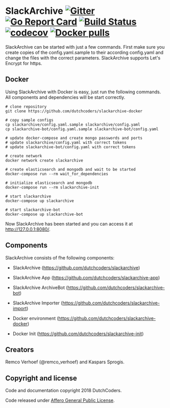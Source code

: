 # SlackArchive [![Gitter](https://badges.gitter.im/Join%20Chat.svg)](https://gitter.im/dutchcoders/slackarchive?utm_source=badge&utm_medium=badge&utm_campaign=&utm_campaign=pr-badge&utm_content=badge) [![Go Report Card](https://goreportcard.com/badge/dutchcoders/slackarchive)](https://goreportcard.com/report/dutchcoders/slackarchive) [![Build Status](https://travis-ci.org/dutchcoders/slackarchive.svg?branch=master)](https://travis-ci.org/dutchcoders/slackarchive) [![codecov](https://codecov.io/gh/dutchcoders/slackarchive/branch/master/graph/badge.svg)](https://codecov.io/gh/dutchcoders/slackarchive) [![Docker pulls](https://img.shields.io/docker/pulls/dutchcoders/slackarchive.svg)](https://hub.docker.com/r/dutchcoders/slackarchive/)

SlackArchive can be started with just a few commands. First make sure you create copies of the config.yaml.sample to their according config.yaml and change the files with the correct parameters. SlackArchive supports Let's Encrypt for https.

## Docker 

Using SlackArchive with Docker is easy, just run the following commands. All components and dependencies will be start correctly.

```
# clone repository
git clone https://github.com/dutchcoders/slackarchive-docker

# copy sample configs
cp slackarchive/config.yaml.sample slackarchive/config.yaml
cp slackarchive-bot/config.yaml.sample slackarchive-bot/config.yaml

# update docker-compose and create mongo passwords and ports
# update slackarchive/config.yaml with correct tokens
# update slackarchive-bot/config.yaml with correct tokens

# create network
docker network create slackarchive

# create elasticsearch and mongodb and wait to be started
docker-compose run --rm wait_for_dependencies

# initialize elasticsearch and mongodb 
docker-compose run --rm slackarchive-init

# start slackarchive
docker-compose up slackarchive

# start slackarchive-bot
docker-compose up slackarchive-bot
```

Now SlackArchive has been started and you can access it at http://127.0.0.1:8080/.

## Components

SlackArchive consists of fhe following components:

* SlackArchive (https://github.com/dutchcoders/slackarchive)
* SlackArchive App (https://github.com/dutchcoders/slackarchive-app)
* SlackArchive ArchiveBot (https://github.com/dutchcoders/slackarchive-bot)
* SlackArchive Importer (https://github.com/dutchcoders/slackarchive-import)

* Docker environment (https://github.com/dutchcoders/slackarchive-docker)
* Docker Init (https://github.com/dutchcoders/slackarchive-init)

## Creators

Remco Verhoef (@remco_verhoef) and Kaspars Sprogis.

## Copyright and license

Code and documentation copyright 2018 DutchCoders.

Code released under [Affero General Public License](LICENSE).
